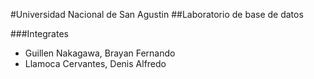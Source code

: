 #Universidad Nacional de San Agustin
##Laboratorio de base de datos

###Integrates
- Guillen Nakagawa, Brayan Fernando  
- Llamoca Cervantes, Denis Alfredo

